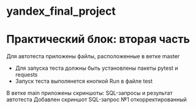 # yandex_final_project
# Практический блок: вторая часть
Для автотеста приложены файлы, расположенные в ветке master
- Для запуска теста должны быть установлены пакеты pytest и requests
- Запуск теста выполянется кнопкой Run в файле test

В ветке main приложены скриншоты: SQL-запросы и результат автотеста
Добавлен скриншот SQL-запрос №1 откорректированный
